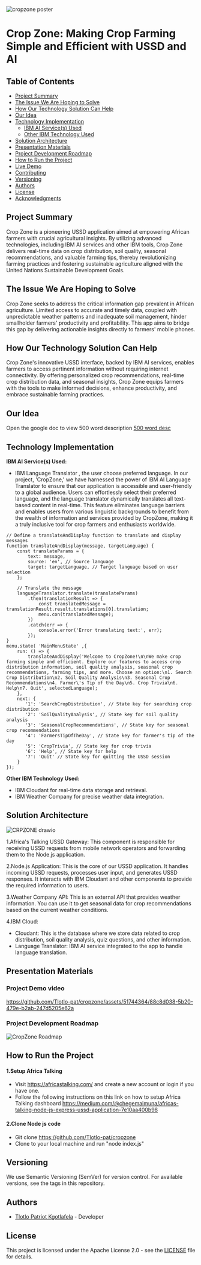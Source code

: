 ![cropzone poster](https://github.com/Tlotlo-pat/cropzone/assets/51744364/e46596b2-c1b9-498f-bbc9-cd5179f4cd3d)
# Crop Zone:  Making Crop Farming Simple and Efficient with USSD and AI

## Table of Contents
- [Project Summary](#project-summary)
- [The Issue We Are Hoping to Solve](#the-issue-we-are-hoping-to-solve)
- [How Our Technology Solution Can Help](#how-our-technology-solution-can-help)
- [Our Idea](#our-idea)
- [Technology Implementation](#technology-implementation)
  - [IBM AI Service(s) Used](#ibm-ai-services-used)
  - [Other IBM Technology Used](#other-ibm-technology-used)
- [Solution Architecture](#solution-architecture)
- [Presentation Materials](#presentation-materials)
- [Project Development Roadmap](#project-development-roadmap)
- [How to Run the Project](#how-to-run-the-project)
- [Live Demo](#live-demo)
- [Contributing](#contributing)
- [Versioning](#versioning)
- [Authors](#authors)
- [License](#license)
- [Acknowledgments](#acknowledgments)
  
## Project Summary

Crop Zone is a pioneering USSD application aimed at empowering African farmers with crucial agricultural insights. By utilizing advanced technologies, including IBM AI services and other IBM tools, Crop Zone delivers real-time data on crop distribution, soil quality, seasonal recommendations, and valuable farming tips, thereby revolutionizing farming practices and fostering sustainable agriculture aligned with the United Nations Sustainable Development Goals.

## The Issue We Are Hoping to Solve

Crop Zone seeks to address the critical information gap prevalent in African agriculture. Limited access to accurate and timely data, coupled with unpredictable weather patterns and inadequate soil management, hinder smallholder farmers' productivity and profitability. This app aims to bridge this gap by delivering actionable insights directly to farmers' mobile phones.

## How Our Technology Solution Can Help

Crop Zone's innovative USSD interface, backed by IBM AI services, enables farmers to access pertinent information without requiring internet connectivity. By offering personalized crop recommendations, real-time crop distribution data, and seasonal insights, Crop Zone equips farmers with the tools to make informed decisions, enhance productivity, and embrace sustainable farming practices.

## Our Idea

Open the google doc to view 500 word description [500 word desc](https://docs.google.com/document/d/1FRz0vlkPEKNH2dMuTqaQ8OQ4VskU6lPq-i544iFcbgg/edit)

## Technology Implementation

**IBM AI Service(s) Used:**
- IBM Language Translator , the user choose preferred language.
In our project, 'CropZone,' we have harnessed the power of IBM AI Language Translator to ensure that our application is accessible and user-friendly to a global audience. Users can effortlessly select their preferred language, and the language translator dynamically translates all text-based content in real-time. This feature eliminates language barriers and enables users from various linguistic backgrounds to benefit from the wealth of information and services provided by CropZone, making it a truly inclusive tool for crop farmers and enthusiasts worldwide.

```
// Define a translateAndDisplay function to translate and display messages
function translateAndDisplay(message, targetLanguage) {
    const translateParams = {
        text: message,
        source: 'en', // Source language
        target: targetLanguage, // Target language based on user selection
    };

    // Translate the message
    languageTranslator.translate(translateParams)
        .then(translationResult => {
            const translatedMessage = translationResult.result.translations[0].translation;
            menu.con(translatedMessage);
        })
        .catch(err => {
            console.error('Error translating text:', err);
        });
}
menu.state( 'MainMenuState' ,{
    run: () => {
        translateAndDisplay('Welcome to CropZone!\n\nWe make crop farming simple and efficient. Explore our features to access crop distribution information, soil quality analysis, seasonal crop recommendations, farming tips, and more. Choose an option:\n1. Search Crop Distribution\n2. Soil Quality Analysis\n3. Seasonal Crop Recommendations\n4. Farmer\'s Tip of the Day\n5. Crop Trivia\n6. Help\n7. Quit', selectedLanguage);
    },
    next: {
       '1': 'SearchCropDistribution', // State key for searching crop distribution
       '2': 'SoilQualityAnalysis', // State key for soil quality analysis
       '3': 'SeasonalCropRecommendations', // State key for seasonal crop recommendations
       '4': 'FarmersTipOfTheDay', // State key for farmer's tip of the day
       '5': 'CropTrivia', // State key for crop trivia
       '6': 'Help', // State key for help
       '7': 'Quit' // State key for quitting the USSD session
    }
});
```

**Other IBM Technology Used:**
- IBM Cloudant for real-time data storage and retrieval.
- IBM Weather Company for precise weather data integration.
  
## Solution Architecture

![CRPZONE drawio](https://github.com/Tlotlo-pat/cropzone/assets/51744364/ffe82672-7e43-4802-bdf4-a0f1faaa3059)

1.Africa's Talking USSD Gateway: This component is responsible for receiving USSD requests from mobile network operators and forwarding them to the Node.js application.

2.Node.js Application: This is the core of our USSD application. It handles incoming USSD requests, processes user input, and generates USSD responses. It interacts with IBM Cloudant and other components to provide the required information to users.

3.Weather Company API: This is an external API that provides weather information. You can use it to get seasonal data for crop recommendations based on the current weather conditions.

4.IBM Cloud: 
- Cloudant: This is the database where we store data related to crop distribution, soil quality analysis, quiz questions, and other information.
- Language Translator: IBM AI service integrated to the app to handle language translation.

## Presentation Materials

### Project Demo video

https://github.com/Tlotlo-pat/cropzone/assets/51744364/88c8d038-5b20-479e-b2ab-247d5205e62a

### Project Development Roadmap

![CropZone Roadmap](https://github.com/user-attachments/assets/05ec8ef4-d4db-464a-9cab-aa6567a847fd)

## How to Run the Project

#### 1.Setup Africa Talking
- Visit https://africastalking.com/ and create a new account or login if you have one. 
- Follow the following instructions on this link on how to setup Africa Talking dashboard https://medium.com/@chegemaimuna/africas-talking-node-js-express-ussd-application-7e10aa400b98

#### 2.Clone Node js code
 - Git clone https://github.com/Tlotlo-pat/cropzone
 - Clone to your local machine and run "node index.js"


## Versioning

We use Semantic Versioning (SemVer) for version control. For available versions, see the tags in this repository.

## Authors

- [Tlotlo Patriot Kgotlafela](link-to-your-profile) - Developer


## License

This project is licensed under the Apache License 2.0 - see the [LICENSE](LICENSE) file for details.




